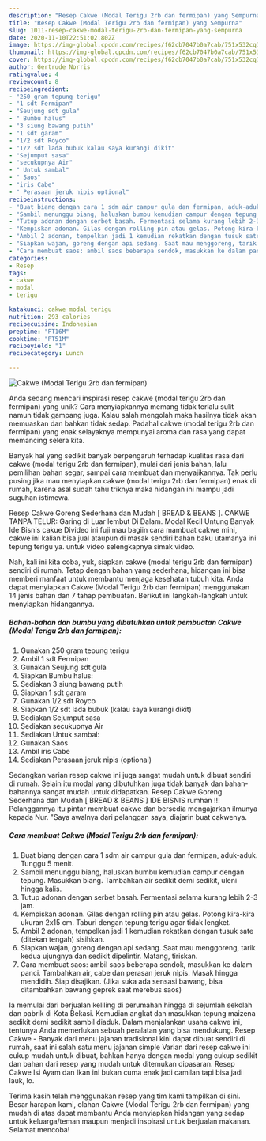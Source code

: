 ```yaml
---
description: "Resep Cakwe (Modal Terigu 2rb dan fermipan) yang Sempurna"
title: "Resep Cakwe (Modal Terigu 2rb dan fermipan) yang Sempurna"
slug: 1011-resep-cakwe-modal-terigu-2rb-dan-fermipan-yang-sempurna
date: 2020-11-10T22:51:02.802Z
image: https://img-global.cpcdn.com/recipes/f62cb7047b0a7cab/751x532cq70/cakwe-modal-terigu-2rb-dan-fermipan-foto-resep-utama.jpg
thumbnail: https://img-global.cpcdn.com/recipes/f62cb7047b0a7cab/751x532cq70/cakwe-modal-terigu-2rb-dan-fermipan-foto-resep-utama.jpg
cover: https://img-global.cpcdn.com/recipes/f62cb7047b0a7cab/751x532cq70/cakwe-modal-terigu-2rb-dan-fermipan-foto-resep-utama.jpg
author: Gertrude Norris
ratingvalue: 4
reviewcount: 8
recipeingredient:
- "250 gram tepung terigu"
- "1 sdt Fermipan"
- "Seujung sdt gula"
- " Bumbu halus"
- "3 siung bawang putih"
- "1 sdt garam"
- "1/2 sdt Royco"
- "1/2 sdt lada bubuk kalau saya kurangi dikit"
- "Sejumput sasa"
- "secukupnya Air"
- " Untuk sambal"
- " Saos"
- "iris Cabe"
- " Perasaan jeruk nipis optional"
recipeinstructions:
- "Buat biang dengan cara 1 sdm air campur gula dan fermipan, aduk-aduk. Tunggu 5 menit."
- "Sambil menunggu biang, haluskan bumbu kemudian campur dengan tepung. Masukkan biang. Tambahkan air sedikit demi sedikit, uleni hingga kalis."
- "Tutup adonan dengan serbet basah. Fermentasi selama kurang lebih 2-3 jam."
- "Kempiskan adonan. Gilas dengan rolling pin atau gelas. Potong kira-kira ukuran 2x15 cm. Taburi dengan tepung terigu agar tidak lengket."
- "Ambil 2 adonan, tempelkan jadi 1 kemudian rekatkan dengan tusuk sate (ditekan tengah) sisihkan."
- "Siapkan wajan, goreng dengan api sedang. Saat mau menggoreng, tarik kedua ujungnya dan sedikit dipelintir. Matang, tiriskan."
- "Cara membuat saos: ambil saos beberapa sendok, masukkan ke dalam panci. Tambahkan air, cabe dan perasan jeruk nipis. Masak hingga mendidih. Siap disajikan. (Jika suka ada sensasi bawang, bisa ditambahkan bawang geprek saat merebus saos)"
categories:
- Resep
tags:
- cakwe
- modal
- terigu

katakunci: cakwe modal terigu 
nutrition: 293 calories
recipecuisine: Indonesian
preptime: "PT16M"
cooktime: "PT51M"
recipeyield: "1"
recipecategory: Lunch

---
```



![Cakwe (Modal Terigu 2rb dan fermipan)](https://img-global.cpcdn.com/recipes/f62cb7047b0a7cab/751x532cq70/cakwe-modal-terigu-2rb-dan-fermipan-foto-resep-utama.jpg)

Anda sedang mencari inspirasi resep cakwe (modal terigu 2rb dan fermipan) yang unik? Cara menyiapkannya memang tidak terlalu sulit namun tidak gampang juga. Kalau salah mengolah maka hasilnya tidak akan memuaskan dan bahkan tidak sedap. Padahal cakwe (modal terigu 2rb dan fermipan) yang enak selayaknya mempunyai aroma dan rasa yang dapat memancing selera kita.

Banyak hal yang sedikit banyak berpengaruh terhadap kualitas rasa dari cakwe (modal terigu 2rb dan fermipan), mulai dari jenis bahan, lalu pemilihan bahan segar, sampai cara membuat dan menyajikannya. Tak perlu pusing jika mau menyiapkan cakwe (modal terigu 2rb dan fermipan) enak di rumah, karena asal sudah tahu triknya maka hidangan ini mampu jadi suguhan istimewa.

Resep Cakwe Goreng Sederhana dan Mudah [ BREAD &amp; BEANS ]. CAKWE TANPA TELUR: Garing di Luar lembut Di Dalam. Modal Kecil Untung Banyak Ide Bisnis cakue Divideo ini fuji mau bagiin cara mambuat cakwe mini, cakwe ini kalian bisa jual ataupun di masak sendiri bahan baku utamanya ini tepung terigu ya. untuk video selengkapnya simak video.


Nah, kali ini kita coba, yuk, siapkan cakwe (modal terigu 2rb dan fermipan) sendiri di rumah. Tetap dengan bahan yang sederhana, hidangan ini bisa memberi manfaat untuk membantu menjaga kesehatan tubuh kita. Anda dapat menyiapkan Cakwe (Modal Terigu 2rb dan fermipan) menggunakan 14 jenis bahan dan 7 tahap pembuatan. Berikut ini langkah-langkah untuk menyiapkan hidangannya.

<!--inarticleads1-->

##### Bahan-bahan dan bumbu yang dibutuhkan untuk pembuatan Cakwe (Modal Terigu 2rb dan fermipan):

1. Gunakan 250 gram tepung terigu
1. Ambil 1 sdt Fermipan
1. Gunakan Seujung sdt gula
1. Siapkan  Bumbu halus:
1. Sediakan 3 siung bawang putih
1. Siapkan 1 sdt garam
1. Gunakan 1/2 sdt Royco
1. Siapkan 1/2 sdt lada bubuk (kalau saya kurangi dikit)
1. Sediakan Sejumput sasa
1. Sediakan secukupnya Air
1. Sediakan  Untuk sambal:
1. Gunakan  Saos
1. Ambil iris Cabe
1. Sediakan  Perasaan jeruk nipis (optional)


Sedangkan varian resep cakwe ini juga sangat mudah untuk dibuat sendiri di rumah. Selain itu modal yang dibutuhkan juga tidak banyak dan bahan-bahannya sangat mudah untuk didapatkan. Resep Cakwe Goreng Sederhana dan Mudah [ BREAD &amp; BEANS ] IDE BISNIS rumhan !!! Pelanggannya itu pintar membuat cakwe dan bersedia mengajarkan ilmunya kepada Nur. &#34;Saya awalnya dari pelanggan saya, diajarin buat cakwenya. 

<!--inarticleads2-->

##### Cara membuat Cakwe (Modal Terigu 2rb dan fermipan):

1. Buat biang dengan cara 1 sdm air campur gula dan fermipan, aduk-aduk. Tunggu 5 menit.
1. Sambil menunggu biang, haluskan bumbu kemudian campur dengan tepung. Masukkan biang. Tambahkan air sedikit demi sedikit, uleni hingga kalis.
1. Tutup adonan dengan serbet basah. Fermentasi selama kurang lebih 2-3 jam.
1. Kempiskan adonan. Gilas dengan rolling pin atau gelas. Potong kira-kira ukuran 2x15 cm. Taburi dengan tepung terigu agar tidak lengket.
1. Ambil 2 adonan, tempelkan jadi 1 kemudian rekatkan dengan tusuk sate (ditekan tengah) sisihkan.
1. Siapkan wajan, goreng dengan api sedang. Saat mau menggoreng, tarik kedua ujungnya dan sedikit dipelintir. Matang, tiriskan.
1. Cara membuat saos: ambil saos beberapa sendok, masukkan ke dalam panci. Tambahkan air, cabe dan perasan jeruk nipis. Masak hingga mendidih. Siap disajikan. (Jika suka ada sensasi bawang, bisa ditambahkan bawang geprek saat merebus saos)


Ia memulai dari berjualan keliling di perumahan hingga di sejumlah sekolah dan pabrik di Kota Bekasi. Kemudian angkat dan masukkan tepung maizena sedikit demi sedikit sambil diaduk. Dalam menjalankan usaha cakwe ini, tentunya Anda memerlukan sebuah peralatan yang bisa mendukung. Resep Cakwe - Banyak dari menu jajanan tradisional kini dapat dibuat sendiri di rumah, saat ini salah satu menu jajanan simple Varian dari resep cakwe ini cukup mudah untuk dibuat, bahkan hanya dengan modal yang cukup sedikit dan bahan dari resep yang mudah untuk ditemukan dipasaran. Resep Cakwe Isi Ayam dan Ikan ini bukan cuma enak jadi camilan tapi bisa jadi lauk, lo. 

Terima kasih telah menggunakan resep yang tim kami tampilkan di sini. Besar harapan kami, olahan Cakwe (Modal Terigu 2rb dan fermipan) yang mudah di atas dapat membantu Anda menyiapkan hidangan yang sedap untuk keluarga/teman maupun menjadi inspirasi untuk berjualan makanan. Selamat mencoba!
